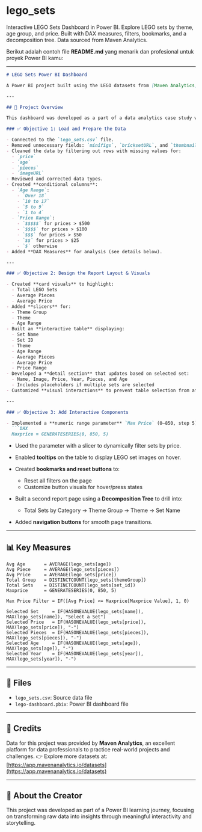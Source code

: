# lego_sets
Interactive LEGO Sets Dashboard in Power BI. Explore LEGO sets by theme, age group, and price. Built with DAX measures, filters, bookmarks, and a decomposition tree. Data sourced from Maven Analytics.

Berikut adalah contoh file **README.md** yang menarik dan profesional untuk proyek Power BI kamu:

---

````markdown
# LEGO Sets Power BI Dashboard

A Power BI project built using the LEGO datasets from [Maven Analytics](https://app.mavenanalytics.io/datasets?search=lego). This dashboard provides an interactive exploration of LEGO sets, enabling users to filter and analyze by age range, price, theme group, and more.

---

## 📌 Project Overview

This dashboard was developed as a part of a data analytics case study with the following objectives:

### ✅ Objective 1: Load and Prepare the Data

- Connected to the `lego_sets.csv` file.
- Removed unnecessary fields: `minifigs`, `bricksetURL`, and `thumbnailURL`.
- Cleaned the data by filtering out rows with missing values for:
  - `price`
  - `age`
  - `pieces`
  - `imageURL`
- Reviewed and corrected data types.
- Created **conditional columns**:
  - `Age Range`: 
    - `Over 18`
    - `10 to 17`
    - `5 to 9`
    - `1 to 4`
  - `Price Range`: 
    - `$$$$$` for prices > $500  
    - `$$$$` for prices > $100  
    - `$$$` for prices > $50  
    - `$$` for prices > $25  
    - `$` otherwise
- Added **DAX Measures** for analysis (see details below).

---

### ✅ Objective 2: Design the Report Layout & Visuals

- Created **card visuals** to highlight:
  - Total LEGO Sets
  - Average Pieces
  - Average Price
- Added **slicers** for:
  - Theme Group
  - Theme
  - Age Range
- Built an **interactive table** displaying:
  - Set Name
  - Set ID
  - Theme
  - Age Range
  - Average Pieces
  - Average Price
  - Price Range
- Developed a **detail section** that updates based on selected set:
  - Name, Image, Price, Year, Pieces, and Age
  - Includes placeholders if multiple sets are selected
- Customized **visual interactions** to prevent table selection from affecting top-level metrics.

---

### ✅ Objective 3: Add Interactive Components

- Implemented a **numeric range parameter** `Max Price` (0–850, step 5) using:
  ```DAX
  Maxprice = GENERATESERIES(0, 850, 5)
````

* Used the parameter with a slicer to dynamically filter sets by price.
* Enabled **tooltips** on the table to display LEGO set images on hover.
* Created **bookmarks and reset buttons** to:

  * Reset all filters on the page
  * Customize button visuals for hover/press states
* Built a second report page using a **Decomposition Tree** to drill into:

  * Total Sets by Category → Theme Group → Theme → Set Name
* Added **navigation buttons** for smooth page transitions.

---

## 📊 Key Measures

```DAX
Avg Age       = AVERAGE(lego_sets[age])
Avg Piece     = AVERAGE(lego_sets[pieces])
Avg Price     = AVERAGE(lego_sets[price])
Total Group   = DISTINCTCOUNT(lego_sets[themeGroup])
Total Sets    = DISTINCTCOUNT(lego_sets[set_id])
Maxprice      = GENERATESERIES(0, 850, 5)

Max Price Filter = IF([Avg Price] <= Maxprice[Maxprice Value], 1, 0)

Selected Set     = IF(HASONEVALUE(lego_sets[name]), MAX(lego_sets[name]), "Select a Set")
Selected Price   = IF(HASONEVALUE(lego_sets[price]), MAX(lego_sets[price]), "-")
Selected Pieces  = IF(HASONEVALUE(lego_sets[pieces]), MAX(lego_sets[pieces]), "-")
Selected Age     = IF(HASONEVALUE(lego_sets[age]), MAX(lego_sets[age]), "-")
Selected Year    = IF(HASONEVALUE(lego_sets[year]), MAX(lego_sets[year]), "-")
```

---

## 📁 Files

* `lego_sets.csv`: Source data file
* `lego-dashboard.pbix`: Power BI dashboard file

---

## 🙌 Credits

Data for this project was provided by **Maven Analytics**, an excellent platform for data professionals to practice real-world projects and challenges.
👉 Explore more datasets at: [https://app.mavenanalytics.io/datasets](https://app.mavenanalytics.io/datasets)

---

## 🔗 About the Creator

This project was developed as part of a Power BI learning journey, focusing on transforming raw data into insights through meaningful interactivity and storytelling.

